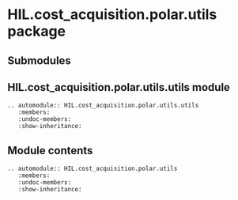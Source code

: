 # HIL.cost_acquisition.polar.utils package

## Submodules

## HIL.cost_acquisition.polar.utils.utils module

```{eval-rst}
.. automodule:: HIL.cost_acquisition.polar.utils.utils
   :members:
   :undoc-members:
   :show-inheritance:
```

## Module contents

```{eval-rst}
.. automodule:: HIL.cost_acquisition.polar.utils
   :members:
   :undoc-members:
   :show-inheritance:
```
